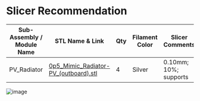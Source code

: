 # Slicer Recommendation 

|  **Sub-Assembly / Module Name** | **STL Name & Link** | **Qty** | **Filament Color** | **Slicer Comments** | **Approx Print Time [h:mm]** | **Approx Filament Used [g]** | **Approx Filament Used [m]** |
| ---- | --- | --- | --- | --- | --- | --- | --- |
| PV_Radiator| [0p5_Mimic_Radiator-PV_(outboard).stl](https://github.com/ISS-Mimic/Mimic/blob/main/EXTRAs/Mini/3D_Printing/PV_Radiator/0p5_Mimic_Radiator-PV_(outboard).stl) |4| Silver| 0.10mm; 10%; supports| 1h 56m| 7.56| 2.54| 
![image](https://github.com/ISS-Mimic/Mimic/assets/58833710/5cf62f5a-2914-4ea6-8269-b5349d6e18a8)
